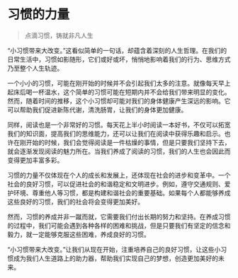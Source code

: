 # 习惯的力量
> 点滴习惯，铸就非凡人生

“小习惯带来大改变。”这看似简单的一句话，却蕴含着深刻的人生哲理。在我们的日常生活中，习惯如影随形，它们或好或坏，悄悄地影响着我们的行为、思维方式乃至整个人生轨迹。

一个小小的习惯，可能在刚开始的时候并不会引起我们太多的注意。就像每天早上起床后喝一杯温水，这个简单的习惯可能在短期内并不会给我们带来明显的变化。然而，随着时间的推移，这个小习惯却可能对我们的身体健康产生深远的影响。它可以帮助我们促进新陈代谢，清洗肠胃，让我们的身体更加健康。

同样，阅读也是一个非常好的习惯。每天花上半小时阅读一本好书，不仅可以拓宽我们的知识面，提高我们的思维能力，还可以让我们在阅读中获得乐趣和启示。也许在刚开始的时候，我们会觉得阅读是一件枯燥的事情，但是只要我们坚持下去，就会逐渐发现阅读的魅力所在。当我们养成了阅读的习惯，我们的人生也会因此而变得更加丰富多彩。

习惯的力量不仅体现在个人的成长和发展上，还体现在社会的进步和变革中。一个社会的良好习惯，可以促进社会的和谐稳定和文明进步。例如，遵守交通规则、爱护环境、尊重他人等习惯，都是构建和谐社会的重要基础。如果每个人都能够养成这些良好的习惯，我们的社会将会变得更加美好。

然而，习惯的养成并非一蹴而就，它需要我们付出长期的努力和坚持。在养成习惯的过程中，我们可能会遇到各种各样的困难和挑战，但是只要我们有坚定的信念和毅力，就一定能够克服这些困难，养成良好的习惯。

“小习惯带来大改变。”让我们从现在开始，注重培养自己的良好习惯，让这些小习惯成为我们人生道路上的助力器，帮助我们实现自己的梦想，创造更加美好的未来。